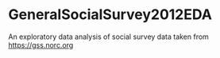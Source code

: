 # GeneralSocialSurvey2012EDA
An exploratory data analysis of social survey data taken from https://gss.norc.org
